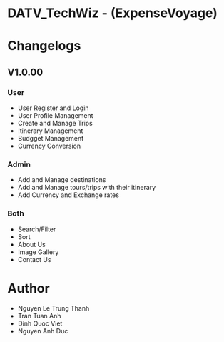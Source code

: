 # DATV_TechWiz - (ExpenseVoyage)

# Changelogs
## V1.0.00
### User
- User Register and Login
- User Profile Management
- Create and Manage Trips
- Itinerary Management
- Budgget Management
- Currency Conversion
### Admin
- Add and Manage destinations
- Add and Manage tours/trips with their itinerary
- Add Currency and Exchange rates
### Both
- Search/Filter
- Sort
- About Us
- Image Gallery
- Contact Us

# Author
- Nguyen Le Trung Thanh
- Tran Tuan Anh
- Dinh Quoc Viet
- Nguyen Anh Duc
